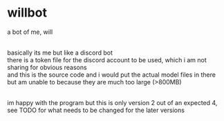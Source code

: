 # willbot
a bot of me, will<br><br>


basically its me but like a discord bot<br>
there is a token file for the discord account to be used, which i am not sharing for obvious reasons<br>
and this is the source code and i would put the actual model files in there but am unable to because they are much too large (>800MB)<br><br>

im happy with the program but this is only version 2 out of an expected 4, <br>see TODO for what needs to be changed for the later versions 
